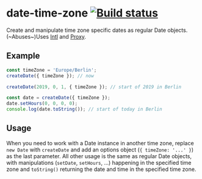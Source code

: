 date-time-zone [![Build status](https://api.travis-ci.org/smhg/date-time-zone.png)](https://travis-ci.org/smhg/date-time-zone)
======

Create and manipulate time zone specific dates as regular Date objects.
(~Abuses~)Uses [Intl](https://developer.mozilla.org/en-US/docs/Web/JavaScript/Reference/Global_Objects/Intl) and [Proxy](https://developer.mozilla.org/en-US/docs/Web/JavaScript/Reference/Global_Objects/Proxy).

## Example
```javascript
const timeZone = 'Europe/Berlin';
createDate({ timeZone }); // now

createDate(2019, 0, 1, { timeZone }); // start of 2019 in Berlin

const date = createDate({ timeZone });
date.setHours(0, 0, 0, 0);
console.log(date.toString()); // start of today in Berlin
```

## Usage
When you need to work with a Date instance in another time zone, replace `new Date` with `createDate` and add an options object (`{ timeZone: '...' }`) as the last parameter.
All other usage is the same as regular Date objects, with manipulations (`setDate`, `setHours`, ...) happening in the specified time zone and `toString()` returning the date and time in the specified time zone.
